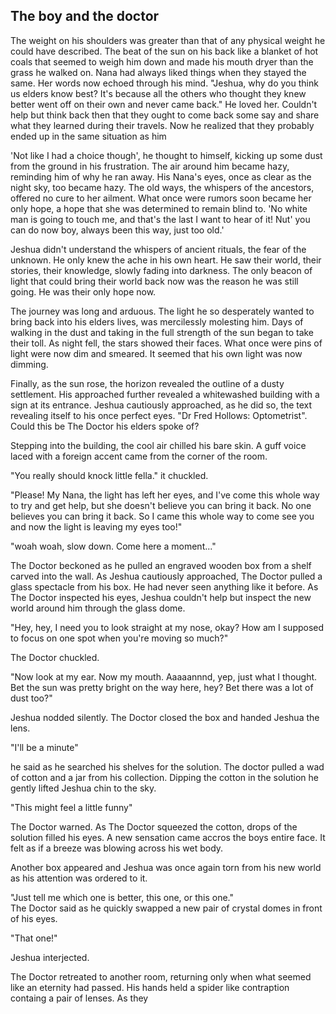 ## The boy and the doctor

The weight on his shoulders was greater than that of any physical weight he could have described. The beat of the sun on his back like a blanket of hot coals that seemed to weigh him down and made his mouth dryer than the grass he walked on. Nana had always liked things when they stayed the same. Her words now echoed through his mind. "Jeshua, why do you think us elders know best? It's because all the others who thought they knew better went off on their own and never came back." He loved her. Couldn't help but think back then that they ought to come back some say and share what they learned during their travels. Now he realized that they probably ended up in the same situation as him

'Not like I had a choice though', he thought to himself, kicking up some dust from the ground in his frustration. The air around him became hazy, reminding him of why he ran away. His Nana's eyes, once as clear as the night sky, too became hazy. The old ways, the whispers of the ancestors, offered no cure to her ailment. What once were rumors soon became her only hope, a hope that she was determined to remain blind to. 'No white man is going to touch me, and that's the last I want to hear of it! Nut' you can do now boy, always been this way, just too old.'

Jeshua didn't understand the whispers of ancient rituals, the fear of the unknown. He only knew the ache in his own heart. He saw their world, their stories, their knowledge, slowly fading into darkness. The only beacon of light that could bring their world back now was the reason he was still going. He was their only hope now. 

The journey was long and arduous. The light he so desperately wanted to bring back into his elders lives, was mercilessly molesting him. Days of walking in the dust and taking in the full strength of the sun began to take their toll. As night fell, the stars showed their faces. What once were pins of light were now dim and smeared. It seemed that his own light was now dimming. 

Finally, as the sun rose, the horizon revealed the outline of a dusty settlement. His approached further revealed a whitewashed building with a sign at its entrance. Jeshua cautiously approached, as he did so, the text revealing itself to his once perfect eyes. "Dr Fred Hollows: Optometrist". Could this be The Doctor his elders spoke of?

Stepping into the building, the cool air chilled his bare skin. A guff voice laced with a foreign accent came from the corner of the room. 

"You really should knock little fella." it chuckled. 

"Please! My Nana, the light has left her eyes, and I've come this whole way to try and get help, but she doesn't believe you can bring it back. No one believes you can bring it back. 
So I came this whole way to come see you and now the light is leaving my eyes too!"

"woah woah, slow down. Come here a moment..." 

The Doctor beckoned as he pulled an engraved wooden box from a shelf carved into the wall. As Jeshua cautiously approached, The Doctor pulled a glass spectacle from his box. He had never seen anything like it before. As The Doctor inspected his eyes, Jeshua couldn't help but inspect the new world around him through the glass dome.

"Hey, hey, I need you to look straight at my nose, okay? How am I supposed to focus on one spot when you're moving so much?" 

The Doctor chuckled. 

"Now look at my ear. Now my mouth. Aaaaannnd, yep, just what I thought. Bet the sun was pretty bright on the way here, hey? Bet there was a lot of dust too?" 

Jeshua nodded silently. The Doctor closed the box and handed Jeshua the lens. 

"I'll be a minute" 

he said as he searched his shelves for the solution. The doctor pulled a wad of cotton and a jar from his collection. Dipping the cotton in the solution he gently lifted Jeshua chin to the sky. 

"This might feel a little funny" 

The Doctor warned. As The Doctor squeezed the cotton, drops of the solution filled his eyes. A new sensation came accros the boys entire face. It felt as if a breeze was blowing across his wet body.

Another box appeared and Jeshua was once again torn from his new world as his attention was ordered to it. 

"Just tell me which one is better, this one, or this one." 
\
The Doctor said as he quickly swapped a new pair of crystal domes in front of his eyes.

"That one!" 

Jeshua interjected.

The Doctor retreated to another room, returning only when what seemed like an eternity had passed. His hands held a spider like contraption containg a pair of lenses. As they 


